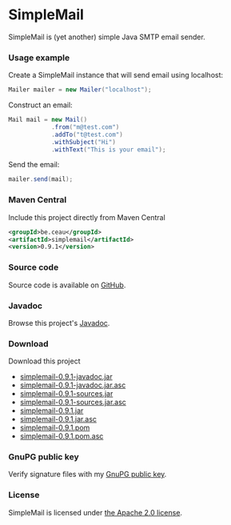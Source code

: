 # SimpleMail

SimpleMail is (yet another) simple Java SMTP email sender.

### Usage example

Create a SimpleMail instance that will send email using localhost:

```Java
Mailer mailer = new Mailer("localhost");
```

Construct an email:

```Java
Mail mail = new Mail()
			.from("m@test.com")
			.addTo("t@test.com")
			.withSubject("Hi")
			.withText("This is your email");
```

Send the email:

```Java
mailer.send(mail);
```

### Maven Central
Include this project directly from Maven Central
```XML
<groupId>be.ceau</groupId>
<artifactId>simplemail</artifactId>
<version>0.9.1</version>
```

###	Source code
Source code is available on [GitHub](https://github.com/mdewilde/simplemail).

### Javadoc
Browse this project's [Javadoc](http://www.ceau.be/simplemail/apidocs/index.html).

### Download
Download this project
* [simplemail-0.9.1-javadoc.jar](http://www.ceau.be/simplemail/simplemail-0.9.1-javadoc.jar)
* [simplemail-0.9.1-javadoc.jar.asc](http://www.ceau.be/simplemail/simplemail-0.9.1-javadoc.jar.asc)
* [simplemail-0.9.1-sources.jar](http://www.ceau.be/simplemail/simplemail-0.9.1-sources.jar)
* [simplemail-0.9.1-sources.jar.asc](http://www.ceau.be/simplemail/simplemail-0.9.1-sources.jar.asc)
* [simplemail-0.9.1.jar](http://www.ceau.be/simplemail/simplemail-0.9.1.jar)
* [simplemail-0.9.1.jar.asc](http://www.ceau.be/simplemail/simplemail-0.9.1.jar.asc)
* [simplemail-0.9.1.pom](http://www.ceau.be/simplemail/simplemail-0.9.1.pom)
* [simplemail-0.9.1.pom.asc](http://www.ceau.be/simplemail/simplemail-0.9.1.pom.asc)

### GnuPG public key
Verify signature files with my [GnuPG public key](http://www.ceau.be/pubkey.gpg).

### License
SimpleMail is licensed under [the Apache 2.0 license](http://www.apache.org/licenses/LICENSE-2.0.txt).